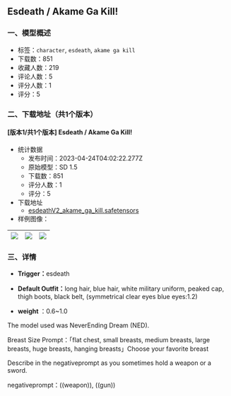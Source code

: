 ## Esdeath / Akame Ga Kill!
### 一、模型概述

- 标签：`character`, `esdeath`, `akame ga kill`
- 下载数：851
- 收藏人数：219
- 评论人数：5
- 评分人数：1
- 评分：5

### 二、下载地址（共1个版本）

#### [版本1/共1个版本] Esdeath / Akame Ga Kill!

- 统计数据
  - 发布时间：2023-04-24T04:02:22.277Z
  - 原始模型：SD 1.5
  - 下载数：851
  - 评分人数：1
  - 评分：5
- 下载地址
  - [esdeathV2_akame_ga_kill.safetensors](https://civitai.com/api/download/models/53165)
- 样例图像：

| <img src="https://image.civitai.com/xG1nkqKTMzGDvpLrqFT7WA/fad29269-01ce-48fc-e9bd-9b3237c5e300/width=450/582117.jpeg" /> | <img src="https://image.civitai.com/xG1nkqKTMzGDvpLrqFT7WA/e9493f63-a400-4ddd-d0e3-2f24d3b14200/width=450/574345.jpeg" /> | <img src="https://image.civitai.com/xG1nkqKTMzGDvpLrqFT7WA/4b16c884-8714-47f0-b541-f36fcf4ad800/width=450/574301.jpeg" /> |
| ---- | ---- | ---- |


### 三、详情
<ul><li><p><strong>Trigger：</strong>esdeath</p></li><li><p><strong>Default Outfit：</strong>long hair, blue hair, white military uniform, peaked cap, thigh boots, black belt, (symmetrical clear eyes blue eyes:1.2)</p></li><li><p><strong>weight </strong>：0.6~1.0</p><p></p></li></ul><p>The model used was NeverEnding Dream (NED).</p><p></p><p>Breast Size Prompt：「flat chest, small breasts, medium breasts, large breasts, huge breasts, hanging breasts」Choose your favorite breast</p><p></p><p></p><p>Describe in the negativeprompt as you sometimes hold a weapon or a sword.</p><p>negativeprompt：((weapon)), ((gun))</p>
